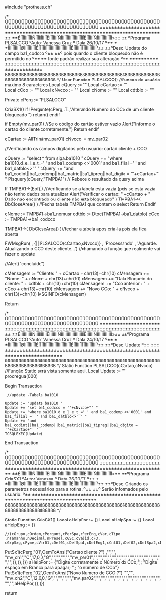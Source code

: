 #include "protheus.ch" 

/*
ÜÜÜÜÜÜÜÜÜÜÜÜÜÜÜÜÜÜÜÜÜÜÜÜÜÜÜÜÜÜÜÜÜÜÜÜÜÜÜÜÜÜÜÜÜÜÜÜÜÜÜÜÜÜÜÜÜÜÜÜÜÜÜÜÜÜÜÜÜÜÜÜÜÜÜÜÜ
±±±±±±±±±±±±±±±±±±±±±±±±±±±±±±±±±±±±±±±±±±±±±±±±±±±±±±±±±±±±±±±±±±±±±±±±±±±±±
±±ÉÍÍÍÍÍÍÍÍÍÍÑÍÍÍÍÍÍÍÍÍÍËÍÍÍÍÍÍÍÑÍÍÍÍÍÍÍÍÍÍÍÍÍÍÍÍÍÍÍÍËÍÍÍÍÍÍÑÍÍÍÍÍÍÍÍÍÍÍÍÍ»±±
±± ºPrograma  PLSALCCO  ºAutor   Vanessa Cruz         º Data    26/10/17  º±±
±±ÌÍÍÍÍÍÍÍÍÍÍØÍÍÍÍÍÍÍÍÍÍÊÍÍÍÍÍÍÍÏÍÍÍÍÍÍÍÍÍÍÍÍÍÍÍÍÍÍÍÍÊÍÍÍÍÍÍÏÍÍÍÍÍÍÍÍÍÍÍÍÍ¹±±
±±ºDesc.  Update do campo ba1_codcco               º±±
±±º      pois quando o cliente bloqueado não é permitido no          º±±
±±       fonte padrão realizar sua alteração                              º±±
±±±±±±±±±±±±±±±±±±±±±±±±±±±±±±±±±±±±±±±±±±±±±±±±±±±±±±±±±±±±±±±±±±±±±±±±±±±±±
ßßßßßßßßßßßßßßßßßßßßßßßßßßßßßßßßßßßßßßßßßßßßßßßßßßßßßßßßßßßßßßßßßßßßßßßßßßßßß
*/
User Function PLSALCCO()  //Funcao de usuário maximo 8 caracteres
Local cQuery    := ""
Local cCartao   := ""  
Local cCco      := "" 
Local cNvcco    := ""
Local cNome     := ""
Local cdtblo    := ""

Private cPerg   := "PLSALCCO" 

CriaSX1()
if !Pergunte(cPerg,.T.,"Alterando Numero do CCo de um cliente bloqueado ")
       return()
endif    
      
if Empty(mv_par01) //Se o código do cartão estiver vazio 
	Alert("Informe o cartao do cliente corretamente.")
    Return
endif


cCartao   := AllTrim(mv_par01) 
cNvcco    := mv_par02 

//Verificando  os campos digitados pelo usuário: cartaõ cliente + CCO 

cQuery := "select * from siga.ba1010 "
cQuery += "where ba1010.d_e_l_e_t_=' ' and ba1_codemp <>'0001' and ba1_filial =' ' and ba1_datblo<>' ' "
cQuery += "and ba1_codint||ba1_codemp||ba1_matric||ba1_tipreg||ba1_digito = '"+cCartao+"' "
Plsquery(cQuery,"TMPBA1") // Rebece o resultado da query acima 

If  TMPBA1->(Eof()) //Verificando se a tabela esta vazia (pois se esta vazia não tenho dados para atualizar
    Alert("Verificar  o cartao: " +cCartao +  " Dado nao encontrado ou cliente não esta bloqueado" ) 
    TMPBA1->( DbCloseArea() ) //Fecha tabela TMPBA1 que contem o select 
    Return 
EndIf  
       
cNome  := TMPBA1->ba1_nomusr
cdtblo := Dtoc(TMPBA1->ba1_datblo)
cCco   := TMPBA1->ba1_codcco

TMPBA1->( DbCloseArea() )//fechar a tabela apos cria-la pois ela fica aberta 

FWMsgRun( , {|| PLSALCCO(cCartao,cNvcco)} , 'Processando' , 'Aguarde. Atualizando o CCO deste cliente...')  //chamando a função que realmente vai fazer o update  

//Alert("concluido")

cMensagem := "Cliente: " + cCartao + chr(13)+chr(10)
cMensagem += "Nome: " +  cNome + chr(13)+chr(10)
cMensagem += "Data Bloqueio do cliente: " +  cdtblo + chr(13)+chr(10)
cMensagem += "Cco anterior : " + cCco + chr(13)+chr(10)
cMensagem += "Novo CCo: " + cNvcco + chr(13)+chr(10)
MSGINFO(cMensagem)

Return

/*
ÜÜÜÜÜÜÜÜÜÜÜÜÜÜÜÜÜÜÜÜÜÜÜÜÜÜÜÜÜÜÜÜÜÜÜÜÜÜÜÜÜÜÜÜÜÜÜÜÜÜÜÜÜÜÜÜÜÜÜÜÜÜÜÜÜÜÜÜÜÜÜÜÜÜÜÜÜ
±±±±±±±±±±±±±±±±±±±±±±±±±±±±±±±±±±±±±±±±±±±±±±±±±±±±±±±±±±±±±±±±±±±±±±±±±±±±±
±±ÉÍÍÍÍÍÍÍÍÍÍÑÍÍÍÍÍÍÍÍÍÍËÍÍÍÍÍÍÍÑÍÍÍÍÍÍÍÍÍÍÍÍÍÍÍÍÍÍÍÍËÍÍÍÍÍÍÑÍÍÍÍÍÍÍÍÍÍÍÍÍ»±±
±±ºPrograma  PLSALCCO  ºAutor   Vanessa Cruz          º  Data   24/10/17  º±±
±±ÌÍÍÍÍÍÍÍÍÍÍØÍÍÍÍÍÍÍÍÍÍÊÍÍÍÍÍÍÍÏÍÍÍÍÍÍÍÍÍÍÍÍÍÍÍÍÍÍÍÍÊÍÍÍÍÍÍÏÍÍÍÍÍÍÍÍÍÍÍÍÍ¹±±
±±ºDesc.       Update    º±±
±±±±±±±±±±±±±±±±±±±±±±±±±±±±±±±±±±±±±±±±±±±±±±±±±±±±±±±±±±±±±±±±±±±±±±±±±±±±±
ßßßßßßßßßßßßßßßßßßßßßßßßßßßßßßßßßßßßßßßßßßßßßßßßßßßßßßßßßßßßßßßßßßßßßßßßßßßßß
*/
Static Function PLSALCCO(cCartao,cNvcco) //Função Static  será vista somente aqui.
Local Update := ""    
procregua(000) 

 Begin Transaction  
 	
     //update -Tabela ba1010
     
    Update := "update ba1010 "
    Update += "set ba1_codcco = '"+cNvcco+"' "
    Update += "where ba1010.d_e_l_e_t_=' ' and ba1_codemp <>'0001' and ba1_filial =' ' and ba1_datblo<>' ' "
    Update += "and ba1_codint||ba1_codemp||ba1_matric||ba1_tipreg||ba1_digito = '"+cCartao+"' "
    TCSQLEXEC(Update) 
 End Transaction 

/*
ÜÜÜÜÜÜÜÜÜÜÜÜÜÜÜÜÜÜÜÜÜÜÜÜÜÜÜÜÜÜÜÜÜÜÜÜÜÜÜÜÜÜÜÜÜÜÜÜÜÜÜÜÜÜÜÜÜÜÜÜÜÜÜÜÜÜÜÜÜÜÜÜÜÜÜÜÜ
±±±±±±±±±±±±±±±±±±±±±±±±±±±±±±±±±±±±±±±±±±±±±±±±±±±±±±±±±±±±±±±±±±±±±±±±±±±±±
±±ÉÍÍÍÍÍÍÍÍÍÍÑÍÍÍÍÍÍÍÍÍÍËÍÍÍÍÍÍÍÑÍÍÍÍÍÍÍÍÍÍÍÍÍÍÍÍÍÍÍÍËÍÍÍÍÍÍÑÍÍÍÍÍÍÍÍÍÍÍÍÍ»±±
±±ºPrograma   CriaSX1   ºAutor  Vanessa          º Data    26/10/17       º±±
±±ÌÍÍÍÍÍÍÍÍÍÍØÍÍÍÍÍÍÍÍÍÍÊÍÍÍÍÍÍÍÏÍÍÍÍÍÍÍÍÍÍÍÍÍÍÍÍÍÍÍÍÊÍÍÍÍÍÍÏÍÍÍÍÍÍÍÍÍÍÍÍÍ¹±±
±±ºDesc.        Criando os parametros necessários para a rotina.          º±±
±±º             Serão informados pelo usuário:                            º±±
±±±±±±±±±±±±±±±±±±±±±±±±±±±±±±±±±±±±±±±±±±±±±±±±±±±±±±±±±±±±±±±±±±±±±±±±±±±±±
ßßßßßßßßßßßßßßßßßßßßßßßßßßßßßßßßßßßßßßßßßßßßßßßßßßßßßßßßßßßßßßßßßßßßßßßßßßßßß
*/ 


Static Function CriaSX1()
Local aHelpPor := {}
Local aHelpSpa := {}
Local aHelpEng := {}  
              
    //(cGrupo,cOrdem,cPergunt,cPerSpa,cPerEng,cVar,cTipo ,nTamanho,nDecimal,nPresel,cGSC,cValid,cF3, cGrpSxg,cPyme,cVar01,cDef01,cDefSpa1,cDefEng1,cCnt01,cDef02,cDefSpa2,cDefEng2,cDef03,cDefSpa3,cDefEng3,cDef04,cDefSpa4,cDefEng4,cDef05,cDefSpa5,cDefEng5,aHelpPor,aHelpEng,aHelpSpa,cHelp)
PutSx1(cPerg,"01",OemToAnsi("Cartao cliente  ?")                ,"","", "mv_ch1","C",17,0,0,"G","","","","","mv_par01","","","","","","","","","","","","","","","","",{},{},{})
aHelpPor := {"Digite corretamente o Número do CCo;",;
             "Digite espaço em Branco para apagar; ",;
             "o número de CCo"}
PutSx1(cPerg,"02",OemToAnsi("Novo Numero de CCO   ?")           ,"","", "mv_ch2","C",12,0,0,"G","","","","","mv_par02","","","","","","","","","","","","","","","","",aHelpPor,{},{})

return 